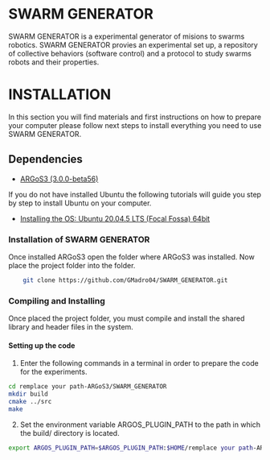 
# SWARM GENERATOR
SWARM GENERATOR is a experimental generator of misions to swarms robotics. SWARM GENERATOR provies an experimental set up, a repository of collective behaviors (software control) and a protocol to study swarms robots and their properties. 



# INSTALLATION
In this section you will find materials and first instructions on how to prepare your computer please follow next steps to install everything you need to use SWARM GENERATOR. 

## Dependencies 

* [ARGoS3 (3.0.0-beta56)](https://www.argos-sim.info/core.php)

If you do not have installed Ubuntu the following tutorials will guide you step by step to install Ubuntu on your computer.

* [Installing the OS: Ubuntu 20.04.5 LTS (Focal Fossa) 64bit](https://releases.ubuntu.com/focal/)

### Installation of SWARM GENERATOR
Once installed ARGoS3 open the folder where ARGoS3 was installed. Now place the project folder into the folder.

```bash
    git clone https://github.com/GMadro04/SWARM_GENERATOR.git
```
### Compiling and Installing

Once placed the project folder, you must compile and install the shared library and header files in the system.

#### Setting up the code 

1. Enter the following commands in a terminal in order to prepare the code for the experiments.

```bash
cd remplace your path-ARGoS3/SWARM_GENERATOR
mkdir build 
cmake ../src
make 
```

2. Set the environment variable ARGOS_PLUGIN_PATH to the path in which the build/ directory is located.

```bash
export ARGOS_PLUGIN_PATH=$ARGOS_PLUGIN_PATH:$HOME/remplace your path-ARGoS3/SWARM_GENERATOR/build/

```